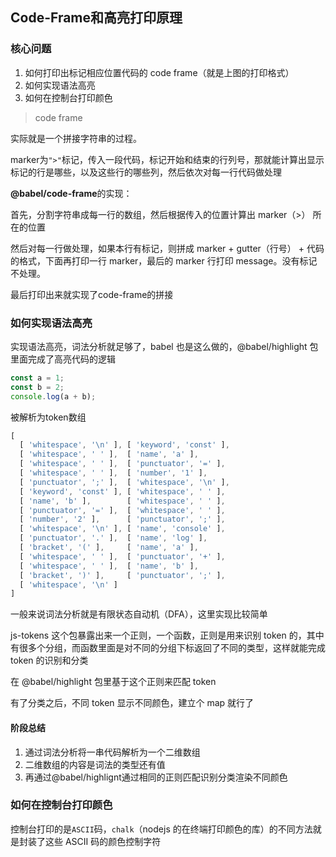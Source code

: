 ## Code-Frame和高亮打印原理

### 核心问题
1. 如何打印出标记相应位置代码的 code frame（就是上图的打印格式）
2. 如何实现语法高亮
3. 如何在控制台打印颜色

> code frame

实际就是一个拼接字符串的过程。

marker为`">"`标记，传入一段代码，标记开始和结束的行列号，那就能计算出显示标记的行是哪些，以及这些行的哪些列，然后依次对每一行代码做处理

**@babel/code-frame**的实现：

首先，分割字符串成每一行的数组，然后根据传入的位置计算出 marker（>） 所在的位置

然后对每一行做处理，如果本行有标记，则拼成 marker + gutter（行号） + 代码的格式，下面再打印一行 marker，最后的 marker 行打印 message。没有标记不处理。

最后打印出来就实现了code-frame的拼接

### 如何实现语法高亮

实现语法高亮，词法分析就足够了，babel 也是这么做的，@babel/highlight 包里面完成了高亮代码的逻辑

```ts
const a = 1;
const b = 2;
console.log(a + b);
```
被解析为token数组
```ts
[
  [ 'whitespace', '\n' ], [ 'keyword', 'const' ],
  [ 'whitespace', ' ' ],  [ 'name', 'a' ],
  [ 'whitespace', ' ' ],  [ 'punctuator', '=' ],
  [ 'whitespace', ' ' ],  [ 'number', '1' ],
  [ 'punctuator', ';' ],  [ 'whitespace', '\n' ],
  [ 'keyword', 'const' ], [ 'whitespace', ' ' ],
  [ 'name', 'b' ],        [ 'whitespace', ' ' ],
  [ 'punctuator', '=' ],  [ 'whitespace', ' ' ],
  [ 'number', '2' ],      [ 'punctuator', ';' ],
  [ 'whitespace', '\n' ], [ 'name', 'console' ],
  [ 'punctuator', '.' ],  [ 'name', 'log' ],
  [ 'bracket', '(' ],     [ 'name', 'a' ],
  [ 'whitespace', ' ' ],  [ 'punctuator', '+' ],
  [ 'whitespace', ' ' ],  [ 'name', 'b' ],
  [ 'bracket', ')' ],     [ 'punctuator', ';' ],
  [ 'whitespace', '\n' ]
]
```
一般来说词法分析就是有限状态自动机（DFA），这里实现比较简单

js-tokens 这个包暴露出来一个正则，一个函数，正则是用来识别 token 的，其中有很多个分组，而函数里面是对不同的分组下标返回了不同的类型，这样就能完成 token 的识别和分类

在 @babel/highlight 包里基于这个正则来匹配 token

有了分类之后，不同 token 显示不同颜色，建立个 map 就行了

#### 阶段总结
1. 通过词法分析将一串代码解析为一个二维数组
2. 二维数组的内容是词法的类型还有值
3. 再通过@babel/highlignt通过相同的正则匹配识别分类渲染不同颜色

### 如何在控制台打印颜色

控制台打印的是``ASCII``码，``chalk``（nodejs 的在终端打印颜色的库）的不同方法就是封装了这些 ASCII 码的颜色控制字符
